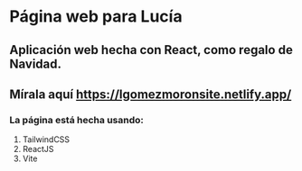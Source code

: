 # Página web para Lucía

## Aplicación web hecha con React, como regalo de Navidad.

## Mírala aquí https://lgomezmoronsite.netlify.app/

### La página está hecha usando:
1. TailwindCSS
2. ReactJS
3. Vite
